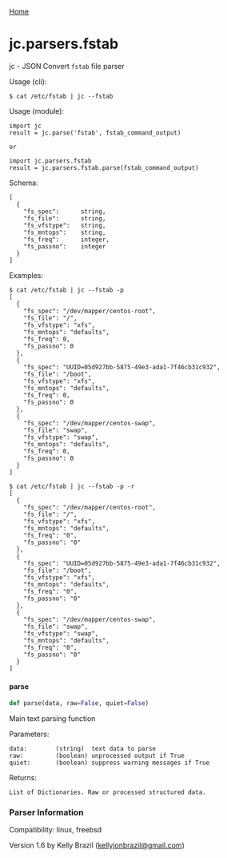 [Home](https://kellyjonbrazil.github.io/jc/)
<a id="jc.parsers.fstab"></a>

# jc.parsers.fstab

jc - JSON Convert `fstab` file parser

Usage (cli):

    $ cat /etc/fstab | jc --fstab

Usage (module):

    import jc
    result = jc.parse('fstab', fstab_command_output)

    or

    import jc.parsers.fstab
    result = jc.parsers.fstab.parse(fstab_command_output)

Schema:

    [
      {
        "fs_spec":      string,
        "fs_file":      string,
        "fs_vfstype":   string,
        "fs_mntops":    string,
        "fs_freq":      integer,
        "fs_passno":    integer
      }
    ]

Examples:

    $ cat /etc/fstab | jc --fstab -p
    [
      {
        "fs_spec": "/dev/mapper/centos-root",
        "fs_file": "/",
        "fs_vfstype": "xfs",
        "fs_mntops": "defaults",
        "fs_freq": 0,
        "fs_passno": 0
      },
      {
        "fs_spec": "UUID=05d927bb-5875-49e3-ada1-7f46cb31c932",
        "fs_file": "/boot",
        "fs_vfstype": "xfs",
        "fs_mntops": "defaults",
        "fs_freq": 0,
        "fs_passno": 0
      },
      {
        "fs_spec": "/dev/mapper/centos-swap",
        "fs_file": "swap",
        "fs_vfstype": "swap",
        "fs_mntops": "defaults",
        "fs_freq": 0,
        "fs_passno": 0
      }
    ]

    $ cat /etc/fstab | jc --fstab -p -r
    [
      {
        "fs_spec": "/dev/mapper/centos-root",
        "fs_file": "/",
        "fs_vfstype": "xfs",
        "fs_mntops": "defaults",
        "fs_freq": "0",
        "fs_passno": "0"
      },
      {
        "fs_spec": "UUID=05d927bb-5875-49e3-ada1-7f46cb31c932",
        "fs_file": "/boot",
        "fs_vfstype": "xfs",
        "fs_mntops": "defaults",
        "fs_freq": "0",
        "fs_passno": "0"
      },
      {
        "fs_spec": "/dev/mapper/centos-swap",
        "fs_file": "swap",
        "fs_vfstype": "swap",
        "fs_mntops": "defaults",
        "fs_freq": "0",
        "fs_passno": "0"
      }
    ]

<a id="jc.parsers.fstab.parse"></a>

#### parse

```python
def parse(data, raw=False, quiet=False)
```

Main text parsing function

Parameters:

    data:        (string)  text data to parse
    raw:         (boolean) unprocessed output if True
    quiet:       (boolean) suppress warning messages if True

Returns:

    List of Dictionaries. Raw or processed structured data.

### Parser Information
Compatibility:  linux, freebsd

Version 1.6 by Kelly Brazil (kellyjonbrazil@gmail.com)
